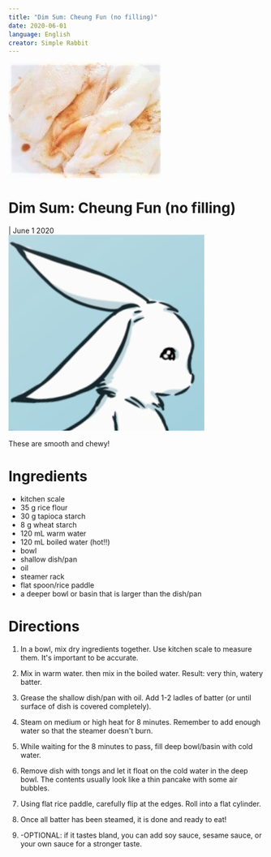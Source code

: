 ```yaml
---
title: "Dim Sum: Cheung Fun (no filling)"
date: 2020-06-01
language: English
creator: Simple Rabbit
---
```


<link rel="stylesheet" type="text/css" media="all" href="post-index.css" />

<div class ="postBanner">
  <img src="/../../../images/posts/dimsum1.jpg" alt="Cheung Fun">
  <div class ="postTitle">
     <h1>Dim Sum: Cheung Fun (no filling)</h1>
     <h0> | June 1 2020</h0>
  </div>
</div>
               
<div class="rabbitComment">
  <img src="/../../../images/posts/simple_rabbit_right_profile.png" alt="Simple Rabbit">
  <p>These are smooth and chewy!</p>
</div>

# Ingredients
* kitchen scale
* 35 g rice flour
* 30 g tapioca starch
* 8 g wheat starch
* 120 mL warm water
* 120 mL boiled water (hot!!)
* bowl
* shallow dish/pan
* oil
* steamer rack
* flat spoon/rice paddle 
* a deeper bowl or basin that is larger than the dish/pan

# Directions
1. In a bowl, mix dry ingredients together. Use kitchen scale to measure them. It's important to be accurate.

2. Mix in warm water. then mix in the boiled water. Result: very thin, watery batter.

3. Grease the shallow dish/pan with oil. Add 1-2 ladles of batter (or until surface of dish is covered completely).

4. Steam on medium or high heat for 8 minutes. Remember to add enough water so that the steamer doesn't burn.

5. While waiting for the 8 minutes to pass, fill deep bowl/basin with cold water.

6. Remove dish with tongs and let it float on the cold water in the deep bowl. The contents usually look like a thin pancake with some air bubbles.

7. Using flat rice paddle, carefully flip at the edges. Roll into a flat cylinder.

8. Once all batter has been steamed, it is done and ready to eat!

9. -OPTIONAL: if it tastes bland, you can add soy sauce, sesame sauce, or your own sauce for a stronger taste. 
